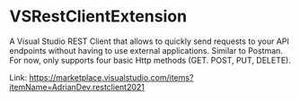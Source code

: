 # VSRestClientExtension

A Visual Studio REST Client that allows to quickly send requests to your API endpoints without having to use external applications. Similar to Postman. For now, only supports four basic Http methods (GET. POST, PUT, DELETE).

Link: https://marketplace.visualstudio.com/items?itemName=AdrianDev.restclient2021
